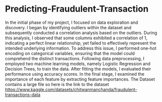 # Predicting-Fraudulent-Transaction
In the initial phase of my project, I focused on data exploration and discovery. I began by identifying outliers within the dataset and subsequently conducted a correlation analysis based on the outliers. During this analysis, I observed that some columns exhibited a correlation of 1, indicating a perfect linear relationship, yet failed to effectively represent the intended underlying information. To address this issue, I performed one-hot encoding on categorical variables, ensuring that the model could comprehend the distinct transactions. Following data preprocessing, I employed two machine learning models, namely Logistic Regression and Decision Trees, to train the data. After fitting the models, I evaluated their performance using accuracy scores. In the final stage, I examined the importance of each feature by extracting feature importances.
The Dataset contains a large file so here is the link to the dataset https://www.kaggle.com/datasets/chitwanmanchanda/fraudulent-transactions-data
